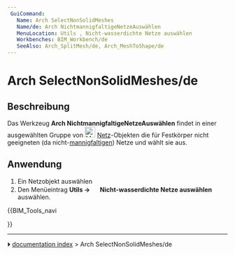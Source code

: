 ```yaml
---
 GuiCommand:
   Name: Arch SelectNonSolidMeshes
   Name/de: Arch NichtmannigfaltigeNetzeAuswählen
   MenuLocation: Utils , Nicht-wasserdichte Netze auswählen
   Workbenches: BIM_Workbench/de
   SeeAlso: Arch_SplitMesh/de, Arch_MeshToShape/de
---
```


# Arch SelectNonSolidMeshes/de



## Beschreibung

Das Werkzeug **Arch NichtmannigfaltigeNetzeAuswählen** findet in einer ausgewählten Gruppe von <img alt="Mesh Workbench/de" src=images/Workbench_Mesh.svg  style="width:24px;"> [Netz](Mesh_Workbench/de.md)-Objekten die für Festkörper nicht geeigneten (da nicht-[mannigfaltigen](https://de.wikipedia.org/wiki/Mannigfaltigkeit)) Netze und wählt sie aus.



## Anwendung

1.  Ein Netzobjekt auswählen
2.  Den Menüeintrag **Utils → <img src="images/Arch_SelectNonSolidMeshes.svg" width=16px> Nicht-wasserdichte Netze auswählen** auswählen.





{{BIM_Tools_navi

}}



---
⏵ [documentation index](../README.md) > Arch SelectNonSolidMeshes/de
